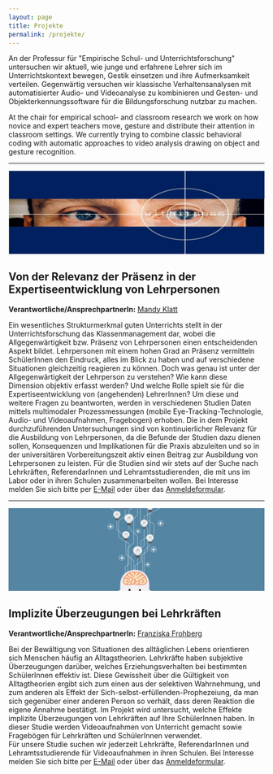 ```yaml
---
layout: page
title: Projekte
permalink: /projekte/
---
```


An der Professur für "Empirische Schul- und Unterrichtsforschung" untersuchen wir aktuell, wie junge und erfahrene Lehrer sich im Unterrichtskontext bewegen, Gestik einsetzen und ihre Aufmerksamkeit verteilen. Gegenwärtig versuchen wir klassische Verhaltensanalysen mit automatisierter Audio- und Videoanalyse zu kombinieren und Gesten- und Objekterkennungssoftware für die Bildungsforschung nutzbar zu machen.
 
At the chair for empirical school- and classroom research we work on how novice and expert teachers move, gesture and distribute their attention in classroom settings. We currently trying to combine classic behavioral coding with automatic approaches to video analysis drawing on object and gesture recognition.

***
<span class="image fit"><img src="assets/images/pic01.jpg" alt="" /></span>

## Von der Relevanz der Präsenz in der Expertiseentwicklung von Lehrpersonen

**Verantwortliche/AnsprechpartnerIn:** <a href="mailto:mandy.klatt@uni-leipzig.de">Mandy Klatt</a>

Ein wesentliches Strukturmerkmal guten Unterrichts stellt in der Unterrichtsforschung das Klassenmanagement dar, wobei die Allgegenwärtigkeit bzw. Präsenz von Lehrpersonen einen entscheidenden Aspekt bildet. Lehrpersonen mit einem hohen Grad an Präsenz vermitteln SchülerInnen den Eindruck, alles im Blick zu haben und auf verschiedene Situationen gleichzeitig reagieren zu können. Doch was genau ist unter der Allgegenwärtigkeit der Lehrperson zu verstehen? Wie kann diese Dimension objektiv erfasst werden? Und welche Rolle spielt sie für die Expertiseentwicklung von (angehenden) LehrerInnen? 
Um diese und weitere Fragen zu beantworten, werden in verschiedenen Studien Daten mittels multimodaler Prozessmessungen (mobile Eye-Tracking-Technologie, Audio- und Videoaufnahmen, Fragebogen) erhoben. Die in dem Projekt durchzuführenden Untersuchungen sind von kontinuierlicher Relevanz für die Ausbildung von Lehrpersonen, da die Befunde der Studien dazu dienen sollen, Konsequenzen und Implikationen für die Praxis abzuleiten und so in der universitären Vorbereitungszeit aktiv einen Beitrag zur Ausbildung von Lehrpersonen zu leisten. 
Für die Studien sind wir stets auf der Suche nach Lehrkräften, ReferendarInnen und Lehramtsstudierenden, die mit uns im Labor oder in ihren Schulen zusammenarbeiten wollen. Bei Interesse melden Sie sich bitte per <a href="mailto:mandy.klatt@uni-leipzig.de">E-Mail</a>
oder über das [Anmeldeformular](https://empschul-leipzig.github.io/schulen/).

***
<span class="image fit"><img src="assets/images/pic02.jpg" alt="" /></span>

## Implizite Überzeugungen bei Lehrkräften

**Verantwortliche/AnsprechpartnerIn:** <a href="mailto:franziska.frohberg@uni-leipzig.de">Franziska Frohberg</a>

Bei der Bewältigung von Situationen des alltäglichen Lebens orientieren sich Menschen häufig an Alltagstheorien. Lehrkräfte haben subjektive Überzeugungen darüber, welches Erziehungsverhalten bei bestimmten SchülerInnen effektiv ist. Diese Gewissheit über die Gültigkeit von Alltagtheorien ergibt sich zum einen aus der selektiven Wahrnehmung, und zum anderen als Effekt der Sich-selbst-erfüllenden-Prophezeiung, da man sich gegenüber einer anderen Person so verhält, dass deren Reaktion die eigene Annahme bestätigt. Im Projekt wird untersucht, welche Effekte implizite Überzeugungen von Lehrkräften auf Ihre SchülerInnen haben. In dieser Studie werden Videoaufnahmen von Unterricht gemacht sowie Fragebögen für Lehrkräften und SchülerInnen verwendet.  
Für unsere Studie suchen wir jederzeit Lehrkräfte, ReferendarInnen und Lehramtsstudierende für Videoaufnahmen in ihren Schulen. Bei Interesse melden Sie sich bitte per <a href="mailto:franziska.frohberg@uni-leipzig.de">E-Mail</a>
oder über das [Anmeldeformular](https://empschul-leipzig.github.io/schulen/).

